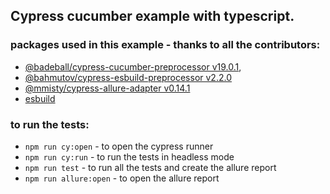 ## Cypress cucumber example with typescript.


### packages used in this example - thanks to all the contributors:

- [@badeball/cypress-cucumber-preprocessor v19.0.1](https://github.com/badeball/cypress-cucumber-preprocessor/tree/master),
- [@bahmutov/cypress-esbuild-preprocessor v2.2.0](https://github.com/bahmutov/cypress-esbuild-preprocessor)
- [@mmisty/cypress-allure-adapter v0.14.1](https://github.com/mmisty/cypress-allure-adapter)
- [esbuild](https://github.com/evanw/esbuild#readme)


### to run the tests:

- `npm run cy:open` - to open the cypress runner
- `npm run cy:run` - to run the tests in headless mode
- `npm run test` - to run all the tests and create the allure report
- `npm run allure:open` - to open the allure report
